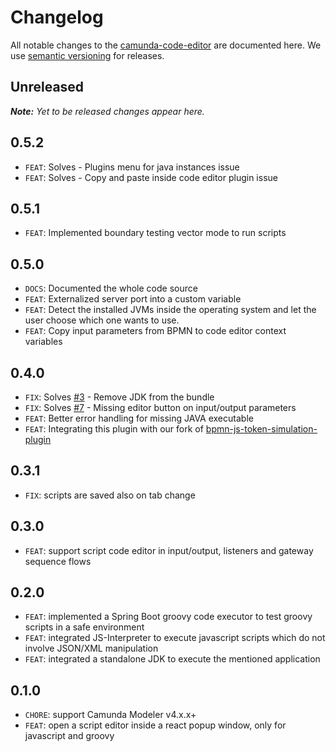 # Changelog

All notable changes to the [camunda-code-editor](https://github.com/sharedchains/camunda-code-editor) are documented here. We use [semantic versioning](http://semver.org/) for releases.

## Unreleased

___Note:__ Yet to be released changes appear here._

## 0.5.2
* `FEAT`: Solves - Plugins menu for java instances issue
* `FEAT`: Solves - Copy and paste inside code editor plugin issue 


## 0.5.1

* `FEAT`: Implemented boundary testing vector mode to run scripts

## 0.5.0

* `DOCS`: Documented the whole code source
* `FEAT`: Externalized server port into a custom variable
* `FEAT`: Detect the installed JVMs inside the operating system and let the user choose which one wants to use.
* `FEAT`: Copy input parameters from BPMN to code editor context variables

## 0.4.0

* `FIX`: Solves [#3](https://github.com/sharedchains/camunda-code-editor/issues/3) - Remove JDK from the bundle
* `FIX`: Solves [#7](https://github.com/sharedchains/camunda-code-editor/issues/7) - Missing editor button on input/output parameters
* `FEAT`: Better error handling for missing JAVA executable
* `FEAT`: Integrating this plugin with our fork of [bpmn-js-token-simulation-plugin](https://github.com/bpmn-io/bpmn-js-token-simulation-plugin)

## 0.3.1

* `FIX`: scripts are saved also on tab change

## 0.3.0

* `FEAT`: support script code editor in input/output, listeners and gateway sequence flows 

## 0.2.0

* `FEAT`: implemented a Spring Boot groovy code executor to test groovy scripts in a safe environment
* `FEAT`: integrated JS-Interpreter to execute javascript scripts which do not involve JSON/XML manipulation
* `FEAT`: integrated a standalone JDK to execute the mentioned application

## 0.1.0

* `CHORE`: support Camunda Modeler v4.x.x+
* `FEAT`: open a script editor inside a react popup window, only for javascript and groovy


